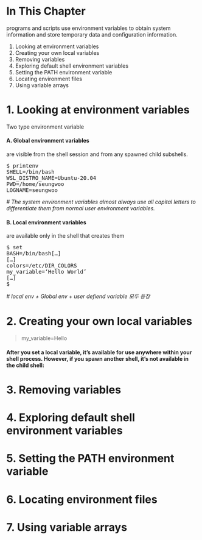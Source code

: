 # In This Chapter

programs and scripts use environment variables to obtain system information and
store temporary data and configuration information.

1. Looking at environment variables
2. Creating your own local variables
3. Removing variables
4. Exploring default shell environment variables
5. Setting the PATH environment variable
6. Locating environment files
7. Using variable arrays








# 1. Looking at environment variables

Two type environment variable
#### A. Global environment variables
are visible from the shell session and from any spawned child subshells. 

<pre>
$ printenv
SHELL=/bin/bash
WSL_DISTRO_NAME=Ubuntu-20.04
PWD=/home/seungwoo
LOGNAME=seungwoo
</pre>
*# The system environment variables almost always use all capital letters to differentiate them from normal user environment variables.*


#### B. Local  environment variables 
are available only in the shell that creates them

<pre>
$ set
BASH=/bin/bash[…]
[…]
colors=/etc/DIR_COLORS
my_variable=‘Hello World’
[…]
$
</pre>
*# local env + Global env  + user defiend variable 모두 등장*
# 2. Creating your own local variables
> my_variable=Hello

#### After you set a local variable, it’s available for use anywhere within your shell process. However, if you spawn another shell, it’s not available in the child shell:




# 3. Removing variables
# 4. Exploring default shell environment variables
# 5. Setting the PATH environment variable
# 6. Locating environment files
# 7. Using variable arrays

